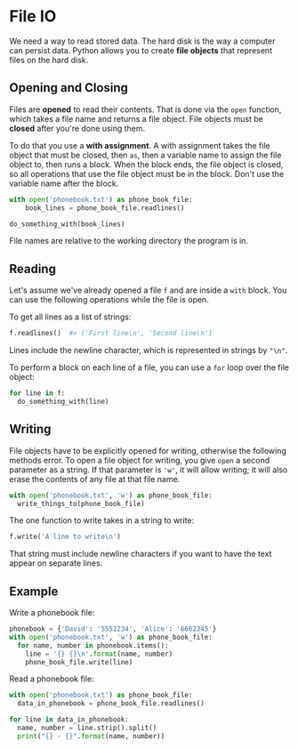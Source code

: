 # File IO

We need a way to read stored data.
The hard disk is the way a computer can persist data.
Python allows you to create **file objects** that represent files on the hard disk.

## Opening and Closing

Files are **opened** to read their contents.
That is done via the `open` function, which takes a file name and returns a file object.
File objects must be **closed** after you're done using them.

To do that you use a **with assignment**.
A with assignment takes the file object that must be closed, then `as`, then a variable name to assign the file object to, then runs a block.
When the block ends, the file object is closed, so all operations that use the file object must be in the block.
Don't use the variable name after the block.

```py
with open('phonebook.txt') as phone_book_file:
    book_lines = phone_book_file.readlines()

do_something_with(book_lines)
```

File names are relative to the working directory the program is in.

## Reading

Let's assume we've already opened a file `f` and are inside a `with` block.
You can use the following operations while the file is open.

To get all lines as a list of strings:

```py
f.readlines()  #> ['First line\n', 'Second line\n']
```

Lines include the newline character, which is represented in strings by `"\n"`.

To perform a block on each line of a file, you can use a `for` loop over the file object:

```py
for line in f:
  do_something_with(line)
```

## Writing

File objects have to be explicitly opened for writing, otherwise the following methods error.
To open a file object for writing, you give `open` a second parameter as a string.
If that parameter is `'w'`, it will allow writing;
it will also erase the contents of any file at that file name.

```py
with open('phonebook.txt', 'w') as phone_book_file:
  write_things_to(phone_book_file)
```

The one function to write takes in a string to write:

```py
f.write('A line to write\n')
```

That string must include newline characters if you want to have the text appear on separate lines.

## Example

Write a phonebook file:

```py
phonebook = {'David': '5551234', 'Alice': '6662345'}
with open('phonebook.txt', 'w') as phone_book_file:
  for name, number in phonebook.items():
    line = '{} {}\n'.format(name, number)
    phone_book_file.write(line)
```

Read a phonebook file:

```py
with open('phonebook.txt') as phone_book_file:
  data_in_phonebook = phone_book_file.readlines()

for line in data_in_phonebook:
  name, number = line.strip().split()
  print("{} - {}".format(name, number))
```
